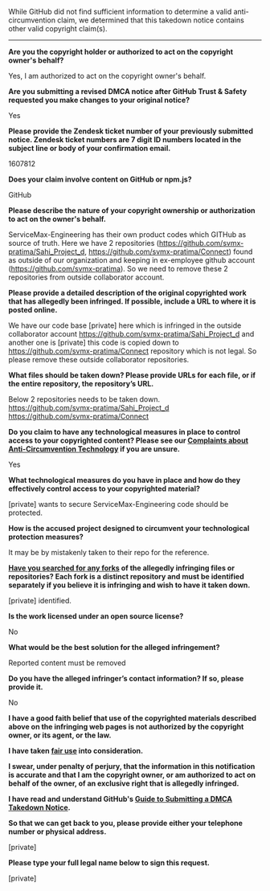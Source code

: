 While GitHub did not find sufficient information to determine a valid anti-circumvention claim, we determined that this takedown notice contains other valid copyright claim(s).

---

**Are you the copyright holder or authorized to act on the copyright owner's behalf?**

Yes, I am authorized to act on the copyright owner's behalf.

**Are you submitting a revised DMCA notice after GitHub Trust & Safety requested you make changes to your original notice?**

Yes

**Please provide the Zendesk ticket number of your previously submitted notice. Zendesk ticket numbers are 7 digit ID numbers located in the subject line or body of your confirmation email.**

1607812

**Does your claim involve content on GitHub or npm.js?**

GitHub

**Please describe the nature of your copyright ownership or authorization to act on the owner's behalf.**

ServiceMax-Engineering has their own product codes which GITHub as source of truth. Here we have 2 repositories (https://github.com/svmx-pratima/Sahi_Project_d, https://github.com/svmx-pratima/Connect) found as outside of our organization and keeping in ex-employee github account (https://github.com/svmx-pratima). So we need to remove these 2 repositories from outside collaborator account.

**Please provide a detailed description of the original copyrighted work that has allegedly been infringed. If possible, include a URL to where it is posted online.**

We have our code base [private] here which is infringed in the outside collaborator account https://github.com/svmx-pratima/Sahi_Project_d and another one is
[private] this code is copied down to https://github.com/svmx-pratima/Connect repository which is not legal. So please remove these outside collaborator repositories.

**What files should be taken down? Please provide URLs for each file, or if the entire repository, the repository’s URL.**

Below 2 repositories needs to be taken down.  
https://github.com/svmx-pratima/Sahi_Project_d  
https://github.com/svmx-pratima/Connect

**Do you claim to have any technological measures in place to control access to your copyrighted content? Please see our <a href="https://docs.github.com/articles/guide-to-submitting-a-dmca-takedown-notice#complaints-about-anti-circumvention-technology">Complaints about Anti-Circumvention Technology</a> if you are unsure.**

Yes

**What technological measures do you have in place and how do they effectively control access to your copyrighted material?**

[private] wants to secure ServiceMax-Engineering code should be protected.

**How is the accused project designed to circumvent your technological protection measures?**

It may be by mistakenly taken to their repo for the reference.

**<a href="https://docs.github.com/articles/dmca-takedown-policy#b-what-about-forks-or-whats-a-fork">Have you searched for any forks</a> of the allegedly infringing files or repositories? Each fork is a distinct repository and must be identified separately if you believe it is infringing and wish to have it taken down.**

[private] identified.

**Is the work licensed under an open source license?**

No

**What would be the best solution for the alleged infringement?**

Reported content must be removed

**Do you have the alleged infringer’s contact information? If so, please provide it.**

No

**I have a good faith belief that use of the copyrighted materials described above on the infringing web pages is not authorized by the copyright owner, or its agent, or the law.**

**I have taken <a href="https://www.lumendatabase.org/topics/22">fair use</a> into consideration.**

**I swear, under penalty of perjury, that the information in this notification is accurate and that I am the copyright owner, or am authorized to act on behalf of the owner, of an exclusive right that is allegedly infringed.**

**I have read and understand GitHub's <a href="https://docs.github.com/articles/guide-to-submitting-a-dmca-takedown-notice/">Guide to Submitting a DMCA Takedown Notice</a>.**

**So that we can get back to you, please provide either your telephone number or physical address.**

[private]

**Please type your full legal name below to sign this request.**

[private]
